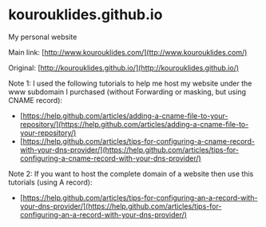 # kourouklides.github.io

My personal website

Main link:
[http://www.kourouklides.com/](ttp://www.kourouklides.com/)

Original:
[http://kourouklides.github.io/](http://kourouklides.github.io/)

Note 1: I used the following tutorials to help me host my website under the www subdomain I purchased (without Forwarding or masking, but using CNAME record):
* [https://help.github.com/articles/adding-a-cname-file-to-your-repository/](https://help.github.com/articles/adding-a-cname-file-to-your-repository/)
* [https://help.github.com/articles/tips-for-configuring-a-cname-record-with-your-dns-provider/](https://help.github.com/articles/tips-for-configuring-a-cname-record-with-your-dns-provider/)

Note 2: If you want to host the complete domain of a website then use this tutorials (using A record):
* [https://help.github.com/articles/tips-for-configuring-an-a-record-with-your-dns-provider/](https://help.github.com/articles/tips-for-configuring-an-a-record-with-your-dns-provider/)



